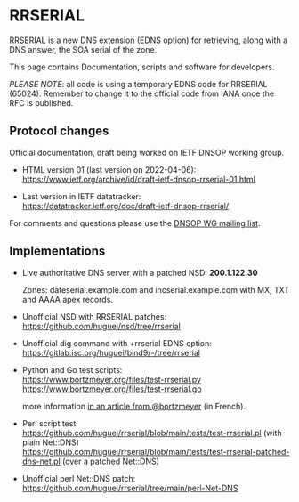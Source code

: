 # RRSERIAL

RRSERIAL is a new DNS extension (EDNS option) for retrieving, along with
a DNS answer, the SOA serial of the zone.

This page contains Documentation, scripts and software for developers.

_PLEASE NOTE_: all code is using a temporary EDNS code for RRSERIAL (65024). Remember to change it to the official code from IANA once the RFC is published.

## Protocol changes

Official documentation, draft being worked on IETF DNSOP working group.

- HTML version 01 (last version on 2022-04-06):<br>
    https://www.ietf.org/archive/id/draft-ietf-dnsop-rrserial-01.html

- Last version in IETF datatracker:<br>
    https://datatracker.ietf.org/doc/draft-ietf-dnsop-rrserial/

For comments and questions please use the [DNSOP WG mailing list](https://mailarchive.ietf.org/arch/browse/dnsop/).


## Implementations

- Live authoritative DNS server with a patched NSD: **200.1.122.30**

  Zones: dateserial.example.com and incserial.example.com with MX, TXT and AAAA apex records.

- Unofficial NSD with RRSERIAL patches:<br> 
    https://github.com/huguei/nsd/tree/rrserial

- Unofficial dig command with +rrserial EDNS option:<br>
    https://gitlab.isc.org/huguei/bind9/-/tree/rrserial

- Python and Go test scripts:<br>
    https://www.bortzmeyer.org/files/test-rrserial.py<br>
    https://www.bortzmeyer.org/files/test-rrserial.go

  more information [in an article from @bortzmeyer](https://www.bortzmeyer.org/edns-option.html) (in French).

- Perl script test:<br>
    https://github.com/huguei/rrserial/blob/main/tests/test-rrserial.pl (with plain Net::DNS)<br>
    https://github.com/huguei/rrserial/blob/main/tests/test-rrserial-patched-dns-net.pl (over a patched Net::DNS)

- Unofficial perl Net::DNS patch:<br>
    https://github.com/huguei/rrserial/tree/main/perl-Net-DNS


